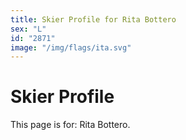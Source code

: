 ```yaml
---
title: Skier Profile for Rita Bottero
sex: "L"
id: "2871"
image: "/img/flags/ita.svg" 
---
```


# Skier Profile

This page is for: Rita Bottero.
    